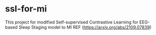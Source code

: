 # ssl-for-mi
This project for modified Self-supervised Contrastive Learning for EEG-based Sleep Staging model to MI
REF (https://arxiv.org/abs/2109.07839)
